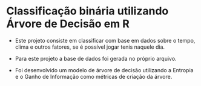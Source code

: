 #  Classificação binária utilizando Árvore de Decisão em R

* Este projeto consiste em classificar com base em dados sobre o tempo, clima e outros fatores, se é possível jogar tenis naquele dia.

* Para este projeto a base de dados foi gerada no próprio arquivo.

* Foi desenvolvido um modelo de árvore de decisão utilizando a Entropia e o Ganho de Informação como métricas de criação da árvore. 
